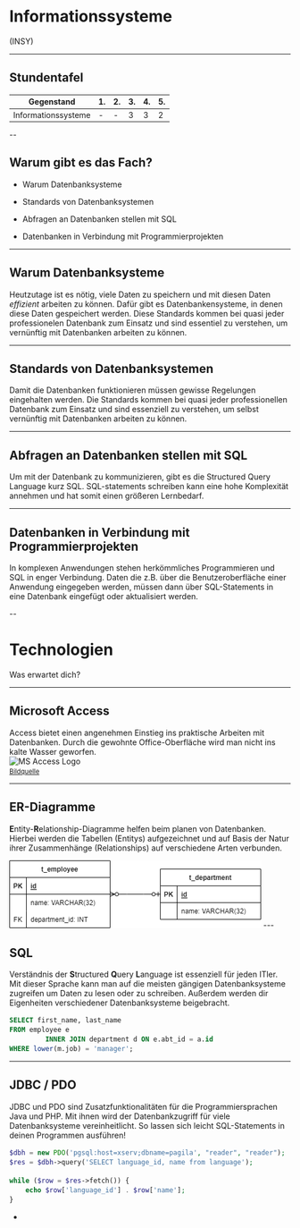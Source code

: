 # Informationssysteme

(INSY)

---

## Stundentafel

| Gegenstand          | 1.  | 2.  | 3.  | 4.  | 5.  |
|---------------------|-----|-----|-----|-----|-----|
| Informationssysteme | -   | -   | 3   | 3   | 2   |

--

## Warum gibt es das Fach?

* Warum Datenbanksysteme

* Standards von Datenbanksystemen

* Abfragen an Datenbanken stellen mit SQL

* Datenbanken in Verbindung mit Programmierprojekten

---

## Warum Datenbanksysteme

Heutzutage ist es nötig, viele Daten zu speichern und mit diesen Daten *effizient* arbeiten zu können.
Dafür gibt es Datenbankensysteme, in denen diese Daten gespeichert werden.
Diese Standards kommen bei quasi jeder professionelen Datenbank zum Einsatz und sind essentiel zu verstehen, um
vernünftig mit Datenbanken arbeiten zu können.

---

## Standards von Datenbanksystemen

Damit die Datenbanken funktionieren müssen gewisse Regelungen eingehalten werden.
Die Standards kommen bei quasi jeder professionellen Datenbank zum Einsatz und sind essenziell zu verstehen, um selbst
vernünftig mit Datenbanken arbeiten zu können.

---

## Abfragen an Datenbanken stellen mit SQL

Um mit der Datenbank zu kommunizieren, gibt es die Structured Query Language kurz SQL.
SQL-statements schreiben kann eine hohe Komplexität annehmen und hat somit einen größeren Lernbedarf.

---

## Datenbanken in Verbindung mit Programmierprojekten

In komplexen Anwendungen stehen herkömmliches Programmieren und SQL in enger Verbindung.
Daten die z.B. über die Benutzeroberfläche einer Anwendung eingegeben werden, müssen dann über SQL-Statements in eine
Datenbank eingefügt oder aktualisiert werden.

--

# Technologien

Was erwartet dich?

---

## Microsoft Access

Access bietet einen angenehmen Einstieg ins praktische Arbeiten
mit Datenbanken. Durch die gewohnte Office-Oberfläche wird man
nicht ins kalte Wasser geworfen. <br />
![MS Access Logo](https://upload.wikimedia.org/wikipedia/commons/thumb/f/f1/Microsoft_Office_Access_%282019-present%29.svg/180px-Microsoft_Office_Access_%282019-present%29.svg.png) <br />
<small>[Bildquelle](https://upload.wikimedia.org/wikipedia/commons/thumb/f/f1/Microsoft_Office_Access_%282019-present%29.svg/180px-Microsoft_Office_Access_%282019-present%29.svg.png)</small>

---

## ER-Diagramme

**E**ntity-**R**elationship-Diagramme helfen beim planen von Datenbanken. Hierbei werden die Tabellen (Entitys)
aufgezeichnet und auf Basis der Natur ihrer Zusammenhänge (Relationships) auf verschiedene Arten verbunden.

<img src="resources/Erdiagramm.png">
---

## SQL

Verständnis der **S**tructured **Q**uery **L**anguage ist essenziell für jeden ITler.
Mit dieser Sprache kann man auf die meisten gängigen Datenbanksysteme zugreifen um Daten zu lesen oder zu schreiben.
Außerdem werden dir Eigenheiten verschiedener Datenbanksysteme beigebracht.

```sql
SELECT first_name, last_name
FROM employee e
         INNER JOIN department d ON e.abt_id = a.id
WHERE lower(m.job) = 'manager';
```

---

## JDBC / PDO

JDBC und PDO sind Zusatzfunktionalitäten für die Programmiersprachen Java und PHP. Mit ihnen wird der Datenbankzugriff
für viele Datenbanksysteme vereinheitlicht. So lassen sich leicht SQL-Statements in deinen Programmen ausführen!

```php
$dbh = new PDO('pgsql:host=xserv;dbname=pagila', "reader", "reader");
$res = $dbh->query('SELECT language_id, name from language');

while ($row = $res->fetch()) {
    echo $row['language_id'] . $row['name'];
}
```

-



